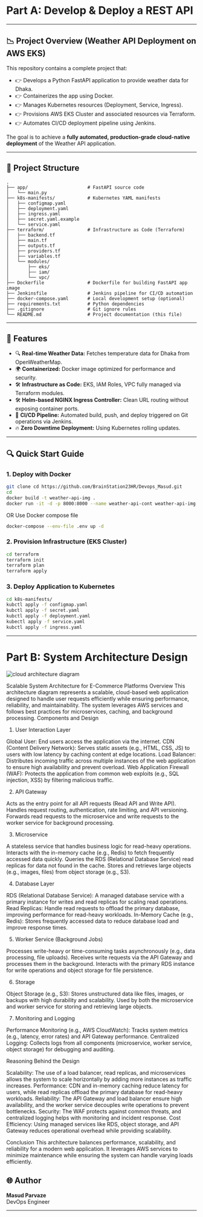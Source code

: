 # Part A: Develop & Deploy a REST API

---

## 📉 Project Overview (Weather API Deployment on AWS EKS)

This repository contains a complete project that:

- 👉 Develops a Python FastAPI application to provide weather data for Dhaka.
- 👉 Containerizes the app using Docker.
- 👉 Manages Kubernetes resources (Deployment, Service, Ingress).
- 👉 Provisions AWS EKS Cluster and associated resources via Terraform.
- 👉 Automates CI/CD deployment pipeline using Jenkins.

The goal is to achieve a **fully automated, production-grade cloud-native deployment** of the Weather API application.

---

## 📂 Project Structure

```plaintext
.
├── app/                      # FastAPI source code
│   └── main.py
├── k8s-manifests/            # Kubernetes YAML manifests
│   ├── configmap.yaml
│   ├── deployment.yaml
│   ├── ingress.yaml
│   ├── secret.yaml.example
│   └── service.yaml
├── terraform/                # Infrastructure as Code (Terraform)
│   ├── backend.tf
│   ├── main.tf
│   ├── outputs.tf
│   ├── providers.tf
│   ├── variables.tf
│   └── modules/
│       ├── eks/
│       ├── iam/
│       └── vpc/
├── Dockerfile                # Dockerfile for building FastAPI app image
├── Jenkinsfile               # Jenkins pipeline for CI/CD automation
├── docker-compose.yaml       # Local development setup (optional)
├── requirements.txt          # Python dependencies
├── .gitignore                # Git ignore rules
└── README.md                 # Project documentation (this file)
```

---

## 🚀 Features

- 🔍 **Real-time Weather Data:** Fetches temperature data for Dhaka from OpenWeatherMap.
- 🌍 **Containerized:** Docker image optimized for performance and security.
- 🛠️ **Infrastructure as Code:** EKS, IAM Roles, VPC fully managed via Terraform modules.
- 🛠️ **Helm-based NGINX Ingress Controller:** Clean URL routing without exposing container ports.
- 🔄 **CI/CD Pipeline:** Automated build, push, and deploy triggered on Git operations via Jenkins.
- 🔥 **Zero Downtime Deployment:** Using Kubernetes rolling updates.

---

## 🔍 Quick Start Guide

### 1. Deploy with Docker

```bash
git clone cd https://github.com/BrainStation23HR/Devops_Masud.git
cd 
docker build -t weather-api-img .
docker run -it -d -p 8000:8000 --name weather-api-cont weather-api-img
```
OR Use Docker compose file 

```bash
docker-compose --env-file .env up -d
```
### 2. Provision Infrastructure (EKS Cluster)

```bash
cd terraform
terraform init
terraform plan
terraform apply
```

### 3. Deploy Application to Kubernetes

```bash
cd k8s-manifests/
kubctl apply -f configmap.yaml
kubctl apply -f secret.yaml
kubctl apply -f deployment.yaml
kubectl apply -f service.yaml
kubctl apply -f ingress.yaml
```
---

# Part B: System Architecture Design

![cloud architecture diagram](https://github.com/user-attachments/assets/23ec8119-bdf6-46c9-bf3e-68122f25e28a)

Scalable System Architecture for E-Commerce Platforms
Overview
This architecture diagram represents a scalable, cloud-based web application designed to handle user requests efficiently while ensuring performance, reliability, and maintainability. The system leverages AWS services and follows best practices for microservices, caching, and background processing.
Components and Design
1. User Interaction Layer

Global User: End users access the application via the internet.
CDN (Content Delivery Network): Serves static assets (e.g., HTML, CSS, JS) to users with low latency by caching content at edge locations.
Load Balancer: Distributes incoming traffic across multiple instances of the web application to ensure high availability and prevent overload.
Web Application Firewall (WAF): Protects the application from common web exploits (e.g., SQL injection, XSS) by filtering malicious traffic.

2. API Gateway

Acts as the entry point for all API requests (Read API and Write API).
Handles request routing, authentication, rate limiting, and API versioning.
Forwards read requests to the microservice and write requests to the worker service for background processing.

3. Microservice

A stateless service that handles business logic for read-heavy operations.
Interacts with the in-memory cache (e.g., Redis) to fetch frequently accessed data quickly.
Queries the RDS (Relational Database Service) read replicas for data not found in the cache.
Stores and retrieves large objects (e.g., images, files) from object storage (e.g., S3).

4. Database Layer

RDS (Relational Database Service): A managed database service with a primary instance for writes and read replicas for scaling read operations.
Read Replicas: Handle read requests to offload the primary database, improving performance for read-heavy workloads.
In-Memory Cache (e.g., Redis): Stores frequently accessed data to reduce database load and improve response times.

5. Worker Service (Background Jobs)

Processes write-heavy or time-consuming tasks asynchronously (e.g., data processing, file uploads).
Receives write requests via the API Gateway and processes them in the background.
Interacts with the primary RDS instance for write operations and object storage for file persistence.

6. Storage

Object Storage (e.g., S3): Stores unstructured data like files, images, or backups with high durability and scalability.
Used by both the microservice and worker service for storing and retrieving large objects.

7. Monitoring and Logging

Performance Monitoring (e.g., AWS CloudWatch): Tracks system metrics (e.g., latency, error rates) and API Gateway performance.
Centralized Logging: Collects logs from all components (microservice, worker service, object storage) for debugging and auditing.

Reasoning Behind the Design

Scalability: The use of a load balancer, read replicas, and microservices allows the system to scale horizontally by adding more instances as traffic increases.
Performance: CDN and in-memory caching reduce latency for users, while read replicas offload the primary database for read-heavy workloads.
Reliability: The API Gateway and load balancer ensure high availability, and the worker service decouples write operations to prevent bottlenecks.
Security: The WAF protects against common threats, and centralized logging helps with monitoring and incident response.
Cost Efficiency: Using managed services like RDS, object storage, and API Gateway reduces operational overhead while providing scalability.

Conclusion
This architecture balances performance, scalability, and reliability for a modern web application. It leverages AWS services to minimize maintenance while ensuring the system can handle varying loads efficiently.


## 🌐 Author

**Masud Parvaze**\
DevOps Engineer

---
